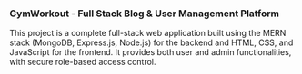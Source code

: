 ### GymWorkout - Full Stack Blog & User Management Platform

  This project is a complete full-stack web application built using the MERN stack (MongoDB, Express.js, Node.js) for the backend and HTML, CSS, and JavaScript for the frontend. It provides both user and admin functionalities, with secure role-based access control.
